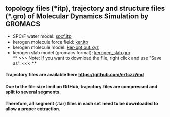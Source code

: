 ## topology files (\*itp), trajectory and structure files (\*.gro) of Molecular Dynamics Simulation by GROMACS   
- SPC/F water model: [spcf.itp](https://raw.githubusercontent.com/er1czz/md/master/spcf.itp)  
- kerogen molecule force field: [ker.itp](https://raw.githubusercontent.com/er1czz/md/master/ker.itp)  
- kerogen molecule model: [ker-opt.out.xyz](https://raw.githubusercontent.com/er1czz/md/master/ker-opt.out.xyz)  
- kerogen slab model (gromacs format): [kerogen_slab.gro](https://raw.githubusercontent.com/er1czz/md/master/kerogen_slab.gro)  
**  >>> Note: If you want to download the file, right click and use "Save as". <<< **

#### Trajectory files are available here https://github.com/er1czz/md
#### Due to the file size limit on GitHub, trajectory files are compressed and split to several segments.  
#### Therefore, all segment (.tar) files in each set need to be downloaded to allow a proper extraction.  

